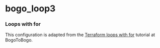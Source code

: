 # bogo_loop3

### Loops with for

This configuration is adapted from the
[Terraform loops with for](https://www.bogotobogo.com/DevOps/Terraform/Terraform-Introduction-AWS-loops.php)
tutorial at BogoToBogo.
